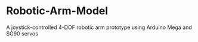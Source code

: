# Robotic-Arm-Model
A joystick-controlled 4-DOF robotic arm prototype using Arduino Mega and SG90 servos

